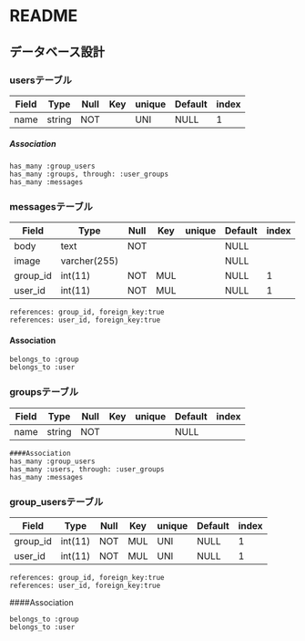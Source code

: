 # README
## データベース設計
### usersテーブル

| Field |     Type     | Null | Key | unique | Default | index |
|-------|--------------|------|-----|--------|---------|-------|
| name  | string       | NOT  |     |  UNI   |  NULL   |   1   |

##### Association

```
has_many :group_users
has_many :groups, through: :user_groups
has_many :messages
```

### messagesテーブル

|   Field   |     Type     | Null | Key | unique | Default | index |
|-----------|--------------|------|-----|--------|---------|-------|
| body      | text         | NOT  |     |        |  NULL   |       |
| image     | varcher(255) |      |     |        |  NULL   |       |
| group_id  | int(11)      | NOT  | MUL |        |  NULL   |   1   |
| user_id   | int(11)      | NOT  | MUL |        |  NULL   |   1   |

```
references: group_id, foreign_key:true
references: user_id, foreign_key:true
```

#### Association

```
belongs_to :group
belongs_to :user
```

### groupsテーブル

|   Field   |     Type     | Null | Key | unique | Default | index |
|-----------|--------------|------|-----|--------|---------|-------|
| name      | string       | NOT  |     |        |  NULL   |       |

```
####Association
has_many :group_users
has_many :users, through: :user_groups
has_many :messages
```

### group_usersテーブル

|   Field   |     Type     | Null | Key | unique | Default | index |
|-----------|--------------|------|-----|--------|---------|-------|
| group_id  | int(11)      | NOT  | MUL |  UNI   |  NULL   |   1   |
| user_id   | int(11)      | NOT  | MUL |  UNI   |  NULL   |   1   |

```
references: group_id, foreign_key:true
references: user_id, foreign_key:true
```

####Association

```
belongs_to :group
belongs_to :user
```